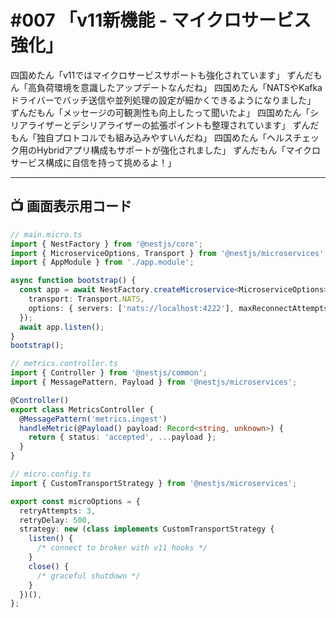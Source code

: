# #007 「v11新機能 - マイクロサービス強化」

四国めたん「v11ではマイクロサービスサポートも強化されています」
ずんだもん「高負荷環境を意識したアップデートなんだね」
四国めたん「NATSやKafkaドライバーでバッチ送信や並列処理の設定が細かくできるようになりました」
ずんだもん「メッセージの可観測性も向上したって聞いたよ」
四国めたん「シリアライザーとデシリアライザーの拡張ポイントも整理されています」
ずんだもん「独自プロトコルでも組み込みやすいんだね」
四国めたん「ヘルスチェック用のHybridアプリ構成もサポートが強化されました」
ずんだもん「マイクロサービス構成に自信を持って挑めるよ！」

---

## 📺 画面表示用コード

```typescript
// main.micro.ts
import { NestFactory } from '@nestjs/core';
import { MicroserviceOptions, Transport } from '@nestjs/microservices';
import { AppModule } from './app.module';

async function bootstrap() {
  const app = await NestFactory.createMicroservice<MicroserviceOptions>(AppModule, {
    transport: Transport.NATS,
    options: { servers: ['nats://localhost:4222'], maxReconnectAttempts: 5 },
  });
  await app.listen();
}
bootstrap();

// metrics.controller.ts
import { Controller } from '@nestjs/common';
import { MessagePattern, Payload } from '@nestjs/microservices';

@Controller()
export class MetricsController {
  @MessagePattern('metrics.ingest')
  handleMetric(@Payload() payload: Record<string, unknown>) {
    return { status: 'accepted', ...payload };
  }
}

// micro.config.ts
import { CustomTransportStrategy } from '@nestjs/microservices';

export const microOptions = {
  retryAttempts: 3,
  retryDelay: 500,
  strategy: new (class implements CustomTransportStrategy {
    listen() {
      /* connect to broker with v11 hooks */
    }
    close() {
      /* graceful shutdown */
    }
  })(),
};
```
